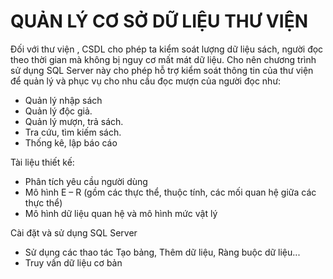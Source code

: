 # QUẢN LÝ CƠ SỞ DỮ LIỆU THƯ VIỆN

Đối với thư viện , CSDL cho phép ta kiểm soát lượng dữ liệu sách, người đọc theo thời gian mà không bị nguy cơ mất mát dữ liệu. Cho nên chương trình sử dụng SQL Server này cho phép hỗ trợ  kiểm soát thông tin của thư viện để quản lý và phục vụ cho nhu cầu đọc mượn của người đọc như:
- Quản lý nhập sách
- Quản lý độc giả.
- Quản lý mượn, trả sách.
- Tra cứu, tìm kiếm sách.
- Thống kê, lập báo cáo

Tài liệu thiết kế:
- Phân tích yêu cầu người dùng
- Mô hình E – R (gồm các thực thể, thuộc tính, các mối quan hệ giữa các thực thể)
- Mô hình dữ liệu quan hệ và mô hình mức vật lý

Cài đặt và sử dụng SQL Server
- Sử dụng các thao tác Tạo bảng, Thêm dữ liệu, Ràng buộc dữ liệu...
- Truy vấn dữ liệu cơ bản
